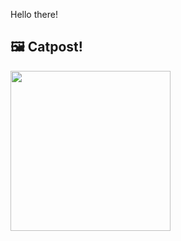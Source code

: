 Hello there!



## 🖼️ Catpost!

<sub>
    <img src="https://cdn2.thecatapi.com/images/MTg5MjQ2MQ.jpg" height="256">
</sub>

